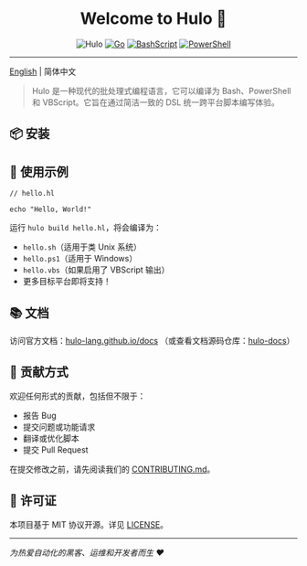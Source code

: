 <h1 align="center">Welcome to Hulo 👋</h1>
<center>

![Hulo](https://img.shields.io/badge/Hulo-%238866E9.svg?logoColor=white&style=for-the-badge) [![Go](https://img.shields.io/badge/Go-1.24.4-%2300ADD8.svg?logo=go&logoColor=white&style=for-the-badge)](https://golang.org/) [![BashScript](https://img.shields.io/badge/Bash%20Script-%23121011.svg?logo=gnu-bash&logoColor=white&style=for-the-badge)](https://www.gnu.org/software/bash/) [![PowerShell](https://img.shields.io/badge/PowerShell-%235391FE.svg?logo=powershell&logoColor=white&style=for-the-badge)](https://learn.microsoft.com/en-us/powershell/)

</center>

---

[English](README.md) | 简体中文

> Hulo 是一种现代的批处理式编程语言，它可以编译为 Bash、PowerShell 和 VBScript。它旨在通过简洁一致的 DSL 统一跨平台脚本编写体验。

## 📦 安装

## 🚀 使用示例

```hulo
// hello.hl

echo "Hello, World!"
```

运行 `hulo build hello.hl`，将会编译为：
* `hello.sh`（适用于类 Unix 系统）
* `hello.ps1`（适用于 Windows）
* `hello.vbs`（如果启用了 VBScript 输出）
* 更多目标平台即将支持！

## 📚 文档

访问官方文档：[hulo-lang.github.io/docs](https://hulo-lang.github.io/docs)
（或查看文档源码仓库：[hulo-docs](https://github.com/hulo-lang/docs)）

## 🤝 贡献方式

欢迎任何形式的贡献，包括但不限于：

- 报告 Bug
- 提交问题或功能请求
- 翻译或优化脚本
- 提交 Pull Request

在提交修改之前，请先阅读我们的 [CONTRIBUTING.md](CONTRIBUTING.md)。

## 📝 许可证

本项目基于 MIT 协议开源。详见 [LICENSE](LICENSE)。

---

_为热爱自动化的黑客、运维和开发者而生 ❤️_
